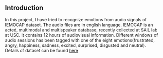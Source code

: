 
## Introduction

In this project, I have tried to recognize emotions from audio signals of IEMOCAP dataset. The audio files are in english language. IEMOCAP is an acted, multimodal and multispeaker database, recently collected at SAIL lab at USC. It contains 12 hours of audiovisual information. Different windows of audio sessions has been tagged with one of the eight emotions(frustrated, angry, happiness, sadness, excited, surprised, disgusted and neutral). Details of dataset can be found [here](https://sail.usc.edu/iemocap/)


